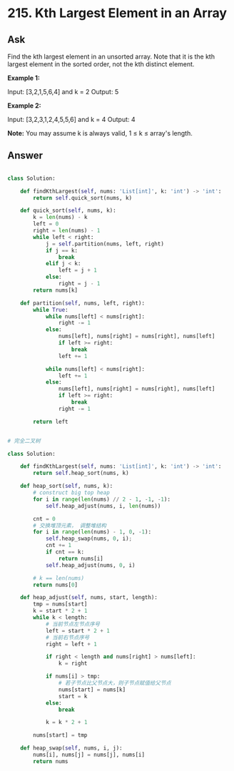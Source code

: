 # 215. Kth Largest Element in an Array


## Ask

Find the kth largest element in an unsorted array. Note that it is the kth largest element in the sorted order, not the kth distinct element.

**Example 1:**

Input: [3,2,1,5,6,4] and k = 2
Output: 5

**Example 2:**

Input: [3,2,3,1,2,4,5,5,6] and k = 4
Output: 4

**Note:**
You may assume k is always valid, 1 ≤ k ≤ array's length.


## Answer

```Python

class Solution:

    def findKthLargest(self, nums: 'List[int]', k: 'int') -> 'int':
        return self.quick_sort(nums, k)

    def quick_sort(self, nums, k):
        k = len(nums) - k
        left = 0
        right = len(nums) - 1
        while left < right:
            j = self.partition(nums, left, right)
            if j == k:
                break
            elif j < k:
                left = j + 1
            else:
                right = j - 1
        return nums[k]

    def partition(self, nums, left, right):
        while True:
            while nums[left] < nums[right]:
                right -= 1
            else:
                nums[left], nums[right] = nums[right], nums[left]
                if left >= right:
                    break
                left += 1

            while nums[left] < nums[right]:
                left += 1
            else:
                nums[left], nums[right] = nums[right], nums[left]
                if left >= right:
                    break
                right -= 1

        return left
```

```python

# 完全二叉树

class Solution:

    def findKthLargest(self, nums: 'List[int]', k: 'int') -> 'int':
        return self.heap_sort(nums, k)

    def heap_sort(self, nums, k):
        # construct big top heap
        for i in range(len(nums) // 2 - 1, -1, -1):
            self.heap_adjust(nums, i, len(nums))

        cnt = 0
        # 交换堆顶元素， 调整堆结构
        for i in range(len(nums) - 1, 0, -1):
            self.heap_swap(nums, 0, i);
            cnt += 1
            if cnt == k:
                return nums[i]
            self.heap_adjust(nums, 0, i)

        # k == len(nums)
        return nums[0]

    def heap_adjust(self, nums, start, length):
        tmp = nums[start]
        k = start * 2 + 1
        while k < length:
            # 当前节点左节点序号
            left = start * 2 + 1
            # 当前右节点序号
            right = left + 1

            if right < length and nums[right] > nums[left]:
                k = right

            if nums[i] > tmp:
                # 若子节点比父节点大，则子节点赋值给父节点
                nums[start] = nums[k]
                start = k
            else:
                break

            k = k * 2 + 1

        nums[start] = tmp

    def heap_swap(self, nums, i, j):
        nums[i], nums[j] = nums[j], nums[i]
        return nums

```

